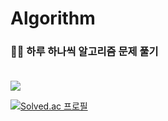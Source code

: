 # Algorithm

### 👩‍💻 하루 하나씩 알고리즘 문제 풀기<br/><br/>

<img src="https://img.shields.io/badge/Python-3776AB?style=flat&logo=Python&logoColor=white"/>


[![Solved.ac
프로필](http://mazassumnida.wtf/api/v2/generate_badge?boj=jetblue_22)](https://solved.ac/jetblue_22)
